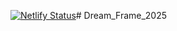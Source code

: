 [![Netlify Status](https://api.netlify.com/api/v1/badges/4e400311-0b7b-4f64-80e6-46b4594b5599/deploy-status)](https://app.netlify.com/projects/dulcet-puffpuff-5e121e/deploys)# Dream_Frame_2025
